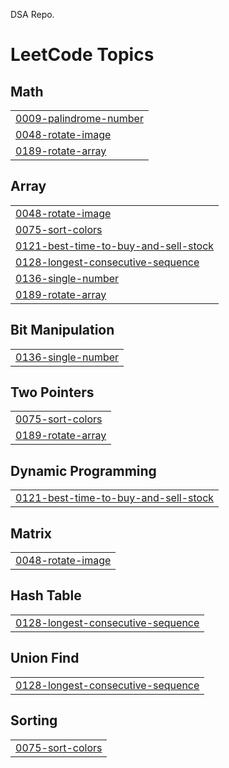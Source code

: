 DSA Repo.

<!---LeetCode Topics Start-->
# LeetCode Topics
## Math
|  |
| ------- |
| [0009-palindrome-number](https://github.com/krishnapschauhan/DSA-Python/tree/master/0009-palindrome-number) |
| [0048-rotate-image](https://github.com/krishnapschauhan/DSA-Python/tree/master/0048-rotate-image) |
| [0189-rotate-array](https://github.com/krishnapschauhan/DSA-Python/tree/master/0189-rotate-array) |
## Array
|  |
| ------- |
| [0048-rotate-image](https://github.com/krishnapschauhan/DSA-Python/tree/master/0048-rotate-image) |
| [0075-sort-colors](https://github.com/krishnapschauhan/DSA-Python/tree/master/0075-sort-colors) |
| [0121-best-time-to-buy-and-sell-stock](https://github.com/krishnapschauhan/DSA-Python/tree/master/0121-best-time-to-buy-and-sell-stock) |
| [0128-longest-consecutive-sequence](https://github.com/krishnapschauhan/DSA-Python/tree/master/0128-longest-consecutive-sequence) |
| [0136-single-number](https://github.com/krishnapschauhan/DSA-Python/tree/master/0136-single-number) |
| [0189-rotate-array](https://github.com/krishnapschauhan/DSA-Python/tree/master/0189-rotate-array) |
## Bit Manipulation
|  |
| ------- |
| [0136-single-number](https://github.com/krishnapschauhan/DSA-Python/tree/master/0136-single-number) |
## Two Pointers
|  |
| ------- |
| [0075-sort-colors](https://github.com/krishnapschauhan/DSA-Python/tree/master/0075-sort-colors) |
| [0189-rotate-array](https://github.com/krishnapschauhan/DSA-Python/tree/master/0189-rotate-array) |
## Dynamic Programming
|  |
| ------- |
| [0121-best-time-to-buy-and-sell-stock](https://github.com/krishnapschauhan/DSA-Python/tree/master/0121-best-time-to-buy-and-sell-stock) |
## Matrix
|  |
| ------- |
| [0048-rotate-image](https://github.com/krishnapschauhan/DSA-Python/tree/master/0048-rotate-image) |
## Hash Table
|  |
| ------- |
| [0128-longest-consecutive-sequence](https://github.com/krishnapschauhan/DSA-Python/tree/master/0128-longest-consecutive-sequence) |
## Union Find
|  |
| ------- |
| [0128-longest-consecutive-sequence](https://github.com/krishnapschauhan/DSA-Python/tree/master/0128-longest-consecutive-sequence) |
## Sorting
|  |
| ------- |
| [0075-sort-colors](https://github.com/krishnapschauhan/DSA-Python/tree/master/0075-sort-colors) |
<!---LeetCode Topics End-->